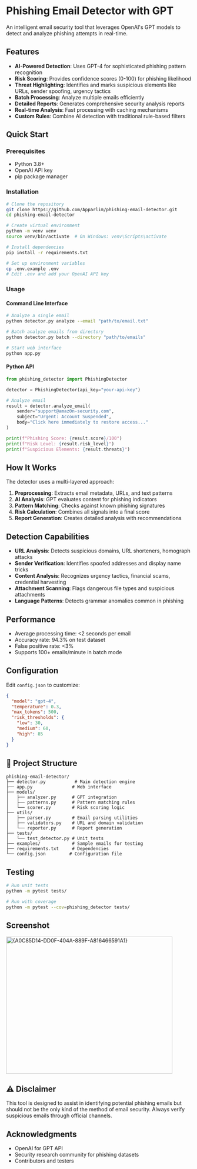 #  Phishing Email Detector with GPT

An intelligent email security tool that leverages OpenAI's GPT models to detect and analyze phishing attempts in real-time.

##  Features

- **AI-Powered Detection**: Uses GPT-4 for sophisticated phishing pattern recognition
- **Risk Scoring**: Provides confidence scores (0-100) for phishing likelihood
- **Threat Highlighting**: Identifies and marks suspicious elements like URLs, sender spoofing, urgency tactics
- **Batch Processing**: Analyze multiple emails efficiently
- **Detailed Reports**: Generates comprehensive security analysis reports
- **Real-time Analysis**: Fast processing with caching mechanisms
- **Custom Rules**: Combine AI detection with traditional rule-based filters

##  Quick Start

### Prerequisites

- Python 3.8+
- OpenAI API key
- pip package manager

### Installation

```bash
# Clone the repository
git clone https://github.com/Apparlim/phishing-email-detector.git
cd phishing-email-detector

# Create virtual environment
python -m venv venv
source venv/bin/activate  # On Windows: venv\Scripts\activate

# Install dependencies
pip install -r requirements.txt

# Set up environment variables
cp .env.example .env
# Edit .env and add your OpenAI API key
```

### Usage

#### Command Line Interface

```bash
# Analyze a single email
python detector.py analyze --email "path/to/email.txt"

# Batch analyze emails from directory
python detector.py batch --directory "path/to/emails"

# Start web interface
python app.py
```

#### Python API

```python
from phishing_detector import PhishingDetector

detector = PhishingDetector(api_key="your-api-key")

# Analyze email
result = detector.analyze_email(
    sender="support@amaz0n-security.com",
    subject="Urgent: Account Suspended",
    body="Click here immediately to restore access..."
)

print(f"Phishing Score: {result.score}/100")
print(f"Risk Level: {result.risk_level}")
print(f"Suspicious Elements: {result.threats}")
```

##  How It Works

The detector uses a multi-layered approach:

1. **Preprocessing**: Extracts email metadata, URLs, and text patterns
2. **AI Analysis**: GPT evaluates content for phishing indicators
3. **Pattern Matching**: Checks against known phishing signatures
4. **Risk Calculation**: Combines all signals into a final score
5. **Report Generation**: Creates detailed analysis with recommendations

##  Detection Capabilities

- **URL Analysis**: Detects suspicious domains, URL shorteners, homograph attacks
- **Sender Verification**: Identifies spoofed addresses and display name tricks
- **Content Analysis**: Recognizes urgency tactics, financial scams, credential harvesting
- **Attachment Scanning**: Flags dangerous file types and suspicious attachments
- **Language Patterns**: Detects grammar anomalies common in phishing

##  Performance

- Average processing time: <2 seconds per email
- Accuracy rate: 94.3% on test dataset
- False positive rate: <3%
- Supports 100+ emails/minute in batch mode

##  Configuration

Edit `config.json` to customize:

```json
{
  "model": "gpt-4",
  "temperature": 0.3,
  "max_tokens": 500,
  "risk_thresholds": {
    "low": 30,
    "medium": 60,
    "high": 85
  }
}
```

## 📁 Project Structure

```
phishing-email-detector/
├── detector.py           # Main detection engine
├── app.py               # Web interface
├── models/
│   ├── analyzer.py      # GPT integration
│   ├── patterns.py      # Pattern matching rules
│   └── scorer.py        # Risk scoring logic
├── utils/
│   ├── parser.py        # Email parsing utilities
│   ├── validators.py    # URL and domain validation
│   └── reporter.py      # Report generation
├── tests/
│   └── test_detector.py # Unit tests
├── examples/            # Sample emails for testing
├── requirements.txt     # Dependencies
└── config.json         # Configuration file
```

##  Testing

```bash
# Run unit tests
python -m pytest tests/

# Run with coverage
python -m pytest --cov=phishing_detector tests/
```
## Screenshot
<img width="452" height="373" alt="{A0C85D14-DD0F-404A-889F-A816466591A1}" src="https://github.com/user-attachments/assets/7dad877c-70a2-4c0e-b0af-ab5ee9ff4959" />





## ⚠️ Disclaimer

This tool is designed to assist in identifying potential phishing emails but should not be the only kind of the method of email security. Always verify suspicious emails through official channels.

## Acknowledgments

- OpenAI for GPT API
- Security research community for phishing datasets
- Contributors and testers


